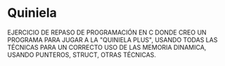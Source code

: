 # Quiniela

EJERCICIO DE REPASO DE PROGRAMACIÓN EN C DONDE CREO UN PROGRAMA PARA JUGAR A LA "QUINIELA PLUS", USANDO TODAS LAS TÉCNICAS PARA UN CORRECTO USO DE LAS MEMORIA DINAMICA, USANDO PUNTEROS, STRUCT, OTRAS TÉCNICAS.

